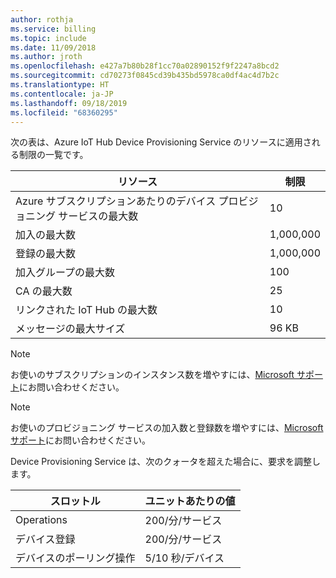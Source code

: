 ```yaml
---
author: rothja
ms.service: billing
ms.topic: include
ms.date: 11/09/2018
ms.author: jroth
ms.openlocfilehash: e427a7b80b28f1cc70a02890152f9f2247a8bcd2
ms.sourcegitcommit: cd70273f0845cd39b435bd5978ca0df4ac4d7b2c
ms.translationtype: HT
ms.contentlocale: ja-JP
ms.lasthandoff: 09/18/2019
ms.locfileid: "68360295"
---
```

次の表は、Azure IoT Hub Device Provisioning Service のリソースに適用される制限の一覧です。

| リソース | 制限 |
| --- | --- |
| Azure サブスクリプションあたりのデバイス プロビジョニング サービスの最大数 | 10 |
| 加入の最大数 | 1,000,000 |
| 登録の最大数 | 1,000,000 |
| 加入グループの最大数 | 100 |
| CA の最大数 | 25 |
| リンクされた IoT Hub の最大数 | 10 |
| メッセージの最大サイズ | 96 KB|


> [!NOTE]
> お使いのサブスクリプションのインスタンス数を増やすには、[Microsoft サポート](https://azure.microsoft.com/support/options/)にお問い合わせください。

> [!NOTE]
> お使いのプロビジョニング サービスの加入数と登録数を増やすには、[Microsoft サポート](https://azure.microsoft.com/support/options/)にお問い合わせください。

Device Provisioning Service は、次のクォータを超えた場合に、要求を調整します。

| スロットル | ユニットあたりの値 |
| --- | --- |
| Operations | 200/分/サービス |
| デバイス登録 | 200/分/サービス |
| デバイスのポーリング操作 | 5/10 秒/デバイス |
